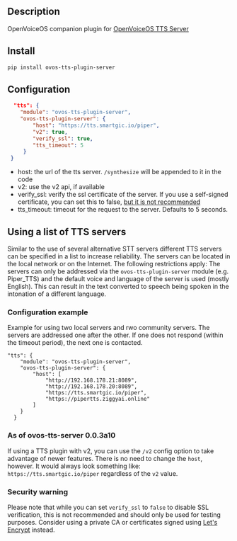 ## Description

OpenVoiceOS companion plugin for [OpenVoiceOS TTS Server](https://github.com/OpenVoiceOS/ovos-tts-server)

## Install

```bash
pip install ovos-tts-plugin-server
```

## Configuration

```json
  "tts": {
    "module": "ovos-tts-plugin-server",
    "ovos-tts-plugin-server": {
        "host": "https://tts.smartgic.io/piper",
        "v2": true,
        "verify_ssl": true,
        "tts_timeout": 5
     }
 } 
```

- host: the url of the tts server. `/synthesize` will be appended to it in the code
- v2: use the v2 api, if available
- verify_ssl: verify the ssl certificate of the server. If you use a self-signed certificate, you can set this to false, [but it is not recommended](#security-warning)
- tts_timeout: timeout for the request to the server. Defaults to 5 seconds.

## Using a list of TTS servers

Similar to the use of several alternative STT servers different TTS servers can be specified in a list to increase reliability. The servers can be located in the local network or on the Internet. The following restrictions apply: The servers can only be addressed via the ```ovos-tts-plugin-server``` module (e.g. Piper_TTS) and the default voice and language of the server is used (mostly English). This can result in the text converted to speech being spoken in the intonation of a different language.

### Configuration example
Example for using two local servers and rwo community servers. The servers are addressed one after the other. If one does not respond (within the timeout period), the next one is contacted.
```
"tts": {
    "module": "ovos-tts-plugin-server",
    "ovos-tts-plugin-server": {
        "host": [
            "http://192.168.178.21:8089",
            "http://192.168.178.20:8089",
            "https://tts.smartgic.io/piper",
            "https://pipertts.ziggyai.online"
        ]
    }
  }
```
  
### As of ovos-tts-server 0.0.3a10

If using a TTS plugin with v2, you can use the `/v2` config option
to take advantage of newer features. There is no need to change
the `host`, however. It would always look something like: `https://tts.smartgic.io/piper`
regardless of the `v2` value.

### Security warning

Please note that while you can set `verify_ssl` to `false` to disable SSL
verification, this is not recommended and should only be used for testing
purposes. Consider using a private CA or certificates signed using
[Let's Encrypt](https://letsencrypt.org/) instead.
